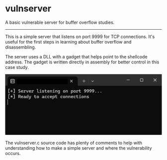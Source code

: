 # vulnserver

A basic vulnerable server for buffer overflow studies.

---

This is a simple server that listens on port 9999 for TCP connections. It's useful for the first steps in learning about buffer overflow and disassembling.

The server uses a DLL with a gadget that helps point to the shellcode address. The gadget is written directly in assembly for better control in this case study.

![](images/image.png)

The vulnserver.c source code has plenty of comments to help with understanding how to make a simple server and where the vulnerability occurs.
